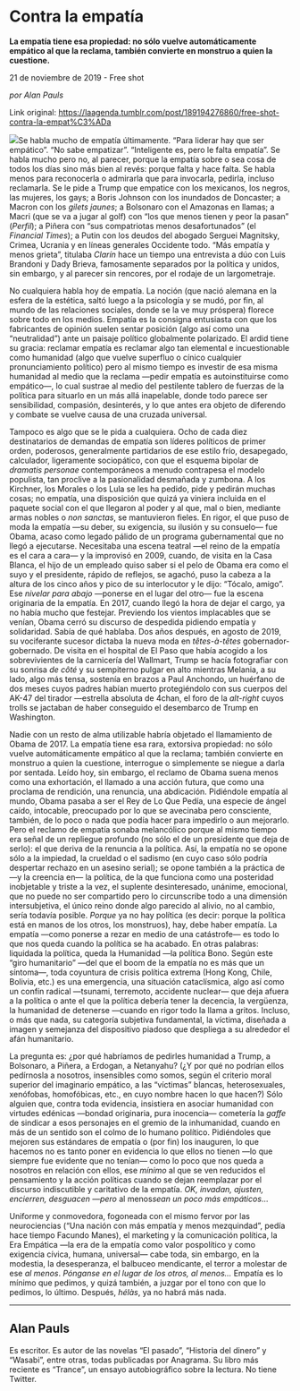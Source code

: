 # Contra la empatía

**La empatía tiene esa propiedad: no sólo vuelve automáticamente empático al que la reclama, también convierte en monstruo a quien la cuestione.**

21 de noviembre de 2019 - Free shot

_por Alan Pauls_

Link original: https://laagenda.tumblr.com/post/189194276860/free-shot-contra-la-empat%C3%ADa

![](https://64.media.tumblr.com/0188512cd05b2ad1108c0c4e728abee2/6ab93a509e2dde40-91/s500x750/b73446f18818577b2112ce0e5f73259555c1e003.jpg)Se
habla mucho de empatía últimamente. “Para liderar hay que ser
empático”. “No sabe empatizar”. “Inteligente es, pero le
falta empatía”. Se habla mucho pero no, al parecer, porque la
empatía sobre o sea cosa de todos los días sino más bien al revés:
porque falta y hace falta. Se habla menos para reconocerla o
admirarla que para invocarla, pedirla, incluso reclamarla. Se le pide
a Trump que empatice con los mexicanos, los negros, las mujeres, los
gays; a Boris Johnson con los inundados de Doncaster; a Macron con
los *gilets
jaunes*;
a Bolsonaro con el Amazonas en llamas; a Macri (que se va a jugar al
golf) con “los que menos tienen y peor la pasan” (*Perfil*);
a Piñera con “sus compatriotas menos desafortunados” (el
*Financial
Times*);
a Putin con los deudos del abogado Serguei Magnitsky, Crimea, Ucrania
y en líneas generales Occidente todo. “Más empatía y menos
grieta”, titulaba *Clarín*
hace un tiempo una entrevista a dúo con Luis Brandoni y Dady Brieva,
famosamente separados por la política y unidos, sin embargo, y al
parecer sin rencores, por el rodaje de un largometraje. 



 No cualquiera
habla hoy de empatía. La noción (que nació alemana en la esfera de
la estética, saltó luego a la psicología y se mudó, por fin, al
mundo de las relaciones sociales, donde se la ve muy próspera)
florece sobre todo en los medios. Empatía es la consigna entusiasta
con que los fabricantes de opinión suelen sentar posición (algo así
como una “neutralidad”) ante un paisaje político globalmente
polarizado. El ardid tiene su gracia: reclamar empatía es reclamar
algo tan elemental e incuestionable como humanidad (algo que vuelve
superfluo o cínico cualquier pronunciamiento político)  pero al
mismo tiempo es investir de esa misma humanidad al medio que la
reclama —pedir empatía es autoinstituirse como empático—, lo
cual sustrae al medio del pestilente tablero de fuerzas de la
política para situarlo en un más allá inapelable, donde todo
parece ser sensibilidad, compasión, desinterés, y lo que antes era
objeto de diferendo y combate se vuelve causa de una cruzada
universal. 


 Tampoco
es algo que se le pida a cualquiera. Ocho de cada diez destinatarios
de demandas de empatía son líderes políticos de primer orden,
poderosos, generalmente partidarios de ese estilo frío, desapegado,
calculador, ligeramente sociopático, con que el esquema bipolar de
*dramatis
personae*
contemporáneos a menudo contrapesa el modelo populista, tan proclive
a la pasionalidad desmañada y zumbona. A los Kirchner, los Morales o
los Lula se les ha pedido, pide y pedirán muchas cosas; no empatía,
una disposición que quizá ya viniera incluida en el paquete social
con el que llegaron al poder y al que, mal o bien, mediante armas
nobles o *non
sanctas*,
se mantuvieron fieles. En rigor, el que puso de moda la empatía —su
deber, su exigencia, su ilusión y su consuelo— fue Obama, acaso
como legado pálido de un programa gubernamental que no llegó a
ejecutarse. Necesitaba una escena teatral —el reino de la empatía
es el cara a cara— y la improvisó en 2009, cuando, de visita en la
Casa Blanca, el hijo de un empleado quiso saber si el pelo de Obama
era como el suyo y el presidente, rápido de reflejos, se agachó,
puso la cabeza a la altura de los cinco años y pico de su
interlocutor y le dijo: “Tócalo, amigo”. Ese *nivelar
para abajo*
—ponerse en el lugar del otro— fue la escena originaria de la
empatía. En 2017, cuando llegó la hora de dejar el cargo, ya no
había mucho que festejar. Previendo los vientos implacables que se
venían, Obama cerró su discurso de despedida pidiendo empatía y
solidaridad. Sabía de qué hablaba. Dos años después, en agosto de
2019, su vociferante sucesor dictaba la nueva moda en *têtes-à-têtes*
gobernador-gobernado. De visita en el hospital de El Paso que había
acogido a los sobrevivientes de la carnicería del Wallmart, Trump se
hacía fotografiar con su sonrisa *de
côté*
y su sempiterno pulgar en alto mientras Melania, a su lado, algo más
tensa, sostenía en brazos a Paul Anchondo, un huérfano de dos meses
cuyos padres habían muerto protegiéndolo con sus cuerpos del AK-47
del tirador —estrella absoluta de 4chan, el foro de la *alt-right*
cuyos trolls se jactaban de haber conseguido el desembarco de Trump
en Washington. 


 Nadie
con un resto de alma utilizable habría objetado el llamamiento de
Obama de 2017. La empatía tiene esa rara, extorsiva propiedad: no
sólo vuelve automáticamente empático al que la reclama; también
convierte en monstruo a quien la cuestione, interrogue o simplemente
se niegue a darla por sentada. Leído hoy, sin embargo, el reclamo de
Obama suena menos como una exhortación, el llamado a una acción
futura, que como una proclama de rendición, una renuncia, una
abdicación. Pidiéndole empatía al mundo, Obama pasaba a ser el Rey
de Lo Que Pedía, una especie de ángel caído, intocable, preocupado
por lo que se avecinaba pero consciente, también, de lo poco o nada
que podía hacer para impedirlo o aun mejorarlo. Pero el reclamo de
empatía sonaba melancólico porque al mismo tiempo era señal de un
repliegue profundo (no sólo el de un presidente que deja de serlo):
el que deriva de la renuncia a la política. Así, la empatía no se
opone sólo a la impiedad, la crueldad o el sadismo (en cuyo caso
sólo podría despertar rechazo en un asesino serial); se opone
también a la práctica de —y la creencia en— la política, de la
que funciona como una posteridad inobjetable y triste a la vez, el
suplente desinteresado, unánime, emocional, que no puede no ser
compartido pero lo circunscribe todo a una dimensión intersubjetiva,
el único reino donde algo parecido al alivio, no al cambio, sería
todavía posible. *Porque*
ya no hay política (es decir: porque la política está en manos de
los otros, los monstruos), hay, debe haber empatía. La empatía
—como ponerse a rezar en medio de una catástrofe— es todo lo que
nos queda cuando la política se ha acabado. En otras palabras:
liquidada la política, queda la Humanidad —la política Bono.
Según este “giro humanitario” —del que el boom de la empatía
no es más que un síntoma—, toda coyuntura de crisis política
extrema (Hong Kong, Chile, Bolivia, etc.) es una emergencia, una
situación cataclísmica, algo así como un confín radical —tsunami,
terremoto, accidente nuclear— que deja afuera a la política o ante
el que la política debería tener la decencia, la vergüenza, la
humanidad de detenerse —cuando en rigor todo la llama a gritos.
Incluso, o más que nada, su categoría subjetiva fundamental, la
víctima, diseñada a imagen y semejanza del dispositivo piadoso que
despliega a su alrededor el afán humanitario.    


 La
pregunta es: ¿por qué habríamos de pedirles humanidad a Trump, a
Bolsonaro, a Piñera, a Erdogan, a Netanyahu? (¿Y por qué no
podrían ellos pedírnosla a nosotros, insensibles como somos, según
el criterio moral superior del imaginario empático, a las “víctimas”
blancas, heterosexuales, xenófobas, homofóbicas, etc., en cuyo
nombre hacen lo que hacen?) Sólo alguien que, contra toda evidencia,
insistiera en asociar humanidad con virtudes edénicas —bondad
originaria, pura inocencia— cometería la *gaffe*
de sindicar a esos personajes en el gremio de la inhumanidad, cuando
en más de un sentido son el colmo de lo humano político.
Pidiéndoles que mejoren sus estándares de empatía o (por fin) los
inauguren, lo que hacemos no es tanto poner en evidencia lo que ellos
no tienen —lo que siempre fue evidente que no tenían— como lo
poco que nos queda a nosotros en relación con ellos, ese *mínimo*
al que se ven reducidos el pensamiento y la acción políticas cuando
se dejan reemplazar por el discurso indiscutible y caritativo de la
empatía. *OK,
invadan, ajusten, encierren, desguacen —pero* al
menos*sean un poco más empáticos*…



 Uniforme
y conmovedora, fogoneada con el mismo fervor por las neurociencias
(“Una nación con más empatía y menos mezquindad”, pedía hace
tiempo Facundo Manes), el marketing y la comunicación política, la
Era Empática —la era de la empatía como valor pospolítico y como
exigencia cívica, humana, universal— cabe toda, sin embargo, en la
modestia, la desesperanza, el balbuceo mendicante, el terror a
molestar de ese *al
menos*.
*Pónganse
en el lugar de los otros, al menos…*
Empatía es lo mínimo que pedimos, y quizá también, a juzgar por
el tono con que lo pedimos, lo último. Después, *hélàs*,
ya no habrá más nada. 




---

 Alan Pauls
-----------

 Es escritor. Es autor de las novelas “El pasado”, “Historia del dinero” y “Wasabi”, entre otras, todas publicadas por Anagrama. Su libro más reciente es “Trance”, un ensayo autobiográfico sobre la lectura. No tiene Twitter.

